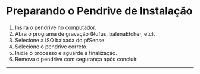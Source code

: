 # Preparando o Pendrive de Instalação

1. Insira o pendrive no computador.
2. Abra o programa de gravação (Rufus, balenaEtcher, etc).
3. Selecione a ISO baixada do pfSense.
4. Selecione o pendrive correto.
5. Inicie o processo e aguarde a finalização.
6. Remova o pendrive com segurança após concluir.

---